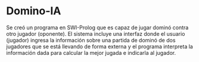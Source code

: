 # Domino-IA
Se creó un programa en SWI-Prolog que es capaz de jugar dominó contra otro jugador (oponente). El sistema incluye una interfaz donde el usuario (jugador) ingresa la información sobre una partida de dominó de dos jugadores que se está llevando de forma externa y el programa interpreta la información dada para calcular la mejor jugada e indicarla al jugador.
